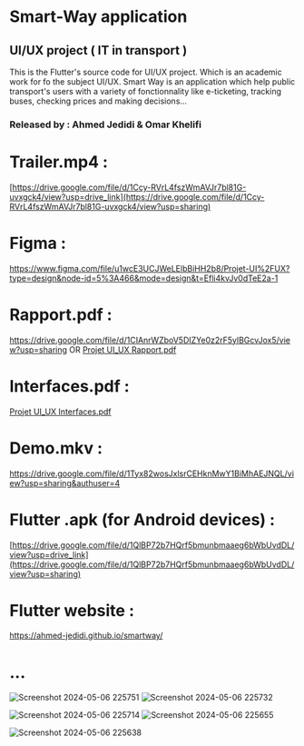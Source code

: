 # Smart-Way application
## UI/UX project ( IT in transport ) 

This is the Flutter's source code for UI/UX project. Which is an academic work for fo the subject UI/UX. Smart Way is an application which help public transport's users with a variety of fonctionnality like e-ticketing, tracking buses, checking prices and making decisions...

### Released by : Ahmed Jedidi & Omar Khelifi

# Trailer.mp4 :
[https://drive.google.com/file/d/1Ccy-RVrL4fszWmAVJr7bl81G-uvxgck4/view?usp=drive_link](https://drive.google.com/file/d/1Ccy-RVrL4fszWmAVJr7bl81G-uvxgck4/view?usp=sharing)

# Figma : 
https://www.figma.com/file/u1wcE3UCJWeLElbBiHH2b8/Projet-UI%2FUX?type=design&node-id=5%3A466&mode=design&t=Efli4kvJv0dTeE2a-1

# Rapport.pdf :
https://drive.google.com/file/d/1CIAnrWZboV5DIZYe0z2rF5ylBGcvJox5/view?usp=sharing OR
[Projet UI_UX Rapport.pdf](https://github.com/Scrum-Waves/Smart-Way/files/15227395/Projet.UI_UX.Rapport.pdf)

# Interfaces.pdf :
[Projet UI_UX Interfaces.pdf](https://github.com/Scrum-Waves/Smart-Way/files/15227399/Projet.UI_UX.Interfaces.pdf)

# Demo.mkv : 
https://drive.google.com/file/d/1Tyx82wosJxlsrCEHknMwY1BiMhAEJNQL/view?usp=sharing&authuser=4

# Flutter .apk (for Android devices) :
[https://drive.google.com/file/d/1QlBP72b7HQrf5bmunbmaaeg6bWbUvdDL/view?usp=drive_link](https://drive.google.com/file/d/1QlBP72b7HQrf5bmunbmaaeg6bWbUvdDL/view?usp=sharing)

# Flutter website :
https://ahmed-jedidi.github.io/smartway/

# ...




![Screenshot 2024-05-06 225751](https://github.com/Scrum-Waves/Smart-Way/assets/74512793/15d86fc3-ef3d-4fc2-a2e6-c2930efa0423) ![Screenshot 2024-05-06 225732](https://github.com/Scrum-Waves/Smart-Way/assets/74512793/af493a0a-70cc-4c7c-b44c-b3718bb8415b)




![Screenshot 2024-05-06 225714](https://github.com/Scrum-Waves/Smart-Way/assets/74512793/ca8a03f0-b9da-4dc6-8c44-f90bedfcc4ab) ![Screenshot 2024-05-06 225655](https://github.com/Scrum-Waves/Smart-Way/assets/74512793/396260db-1587-4178-83c8-5e8386ce80cf)




  ![Screenshot 2024-05-06 225638](https://github.com/Scrum-Waves/Smart-Way/assets/74512793/0dd0dd50-7b3b-4250-be70-d8ab025e57dc)



